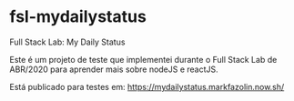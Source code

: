 # fsl-mydailystatus
Full Stack Lab: My Daily Status

Este é um projeto de teste que implementei durante o Full Stack Lab de ABR/2020 para aprender mais sobre nodeJS e reactJS.

Está publicado para testes em:
https://mydailystatus.markfazolin.now.sh/
